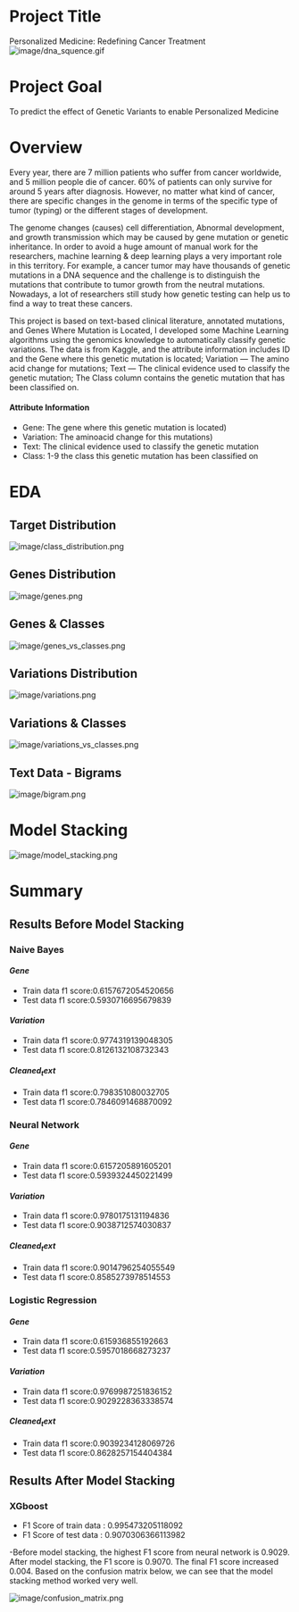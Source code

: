# Project Title
Personalized Medicine: Redefining Cancer Treatment
![image/dna_squence.gif](image/dna_squence.gif)
# Project Goal 
To predict the effect of Genetic Variants to enable Personalized Medicine
# Overview
Every year, there are 7 million patients who suffer from cancer worldwide, and 5 million people die of cancer. 60% of patients can only survive for around 5 years after diagnosis. However, no matter what kind of cancer, there are specific changes in the genome in terms of the specific type of tumor (typing) or the different stages of development.

 The genome changes (causes) cell differentiation, Abnormal development, and growth transmission which may be caused by gene mutation or genetic inheritance. In order to avoid a huge amount of manual work for the researchers, machine learning & deep learning plays a very important role in this territory. For example, a cancer tumor may have thousands of genetic mutations in a DNA sequence and the challenge is to distinguish the mutations that contribute to tumor growth from the neutral mutations. Nowadays, a lot of researchers still study how genetic testing can help us to find a way to treat these cancers.

This project is based on text-based clinical literature, annotated mutations, and Genes Where Mutation is Located, I developed some Machine Learning algorithms using the genomics knowledge to automatically classify genetic variations. The data is from Kaggle, and the attribute information includes ID and the Gene where this genetic mutation is located; Variation — The amino acid change for mutations; Text — The clinical evidence used to classify the genetic mutation; The Class column contains the genetic mutation that has been classified on.
#### Attribute Information
- Gene: The gene where this genetic mutation is located)
- Variation: The aminoacid change for this mutations)
- Text: The clinical evidence used to classify the genetic mutation
- Class: 1-9 the class this genetic mutation has been classified on

# EDA
## Target Distribution
![image/class_distribution.png](image/class_distribution.png)
## Genes Distribution
![image/genes.png](image/genes.png)
## Genes & Classes
![image/genes_vs_classes.png](image/genes_vs_classes.png)
## Variations Distribution
![image/variations.png](image/variations.png)
## Variations & Classes
![image/variations_vs_classes.png](image/variations_vs_classes.png)

## Text Data - Bigrams 
![image/bigram.png](image/bigram.png)

# Model Stacking
![image/model_stacking.png](image/model_stacking.png)

# Summary

## Results Before Model Stacking

### Naive Bayes

#### $Gene$
 - Train data f1 score:0.6157672054520656
 - Test data f1 score:0.5930716695679839
 
#### $Variation$
 - Train data f1 score:0.9774319139048305
 - Test data f1 score:0.8126132108732343
 
#### $Cleaned_text$
 - Train data f1 score:0.798351080032705
 - Test data f1 score:0.7846091468870092
 
### Neural Network

#### $Gene$
 - Train data f1 score:0.6157205891605201
 - Test data f1 score:0.5939324450221499
 
#### $Variation$
 - Train data f1 score:0.9780175131194836
 - Test data f1 score:0.9038712574030837
 
#### $Cleaned_text$
 - Train data f1 score:0.9014796254055549
 - Test data f1 score:0.8585273978514553


### Logistic Regression

#### $Gene$
 - Train data f1 score:0.615936855192663
 - Test data f1 score:0.5957018668273237
 
#### $Variation$
 - Train data f1 score:0.9769987251836152
 - Test data f1 score:0.9029228363338574
 
#### $Cleaned_text$
 - Train data f1 score:0.9039234128069726
 - Test data f1 score:0.8628257154404384
 
## Results After Model Stacking

### XGboost
- F1 Score of train data : 0.995473205118092
- F1 Score of test data : 0.9070306366113982

-Before model stacking, the highest F1 score from neural network is 0.9029.
After model stacking, the F1 score is 0.9070. 
The final F1 score increased 0.004. Based on the confusion matrix below, we can see that the model stacking method worked very well.

![image/confusion_matrix.png](image/confusion_matrix.png)


